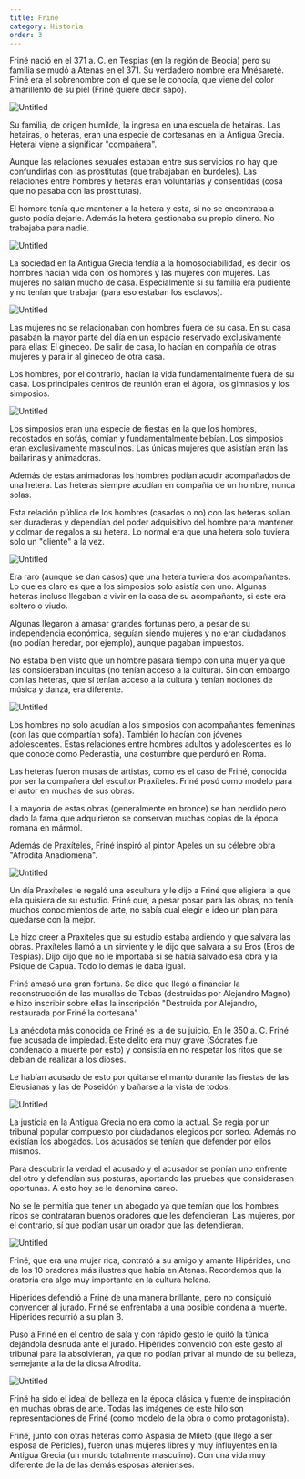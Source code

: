 ```yaml
---
title: Friné
category: Historia
order: 3
---
```


Friné nació en el 371 a. C. en Téspias (en la región de Beocia) pero su familia se mudó a Atenas en el 371. Su verdadero nombre era Mnésareté. Friné era el sobrenombre con el que se le conocía, que viene del color amarillento de su piel (Friné quiere decir sapo).

![Untitled]({{site.baseurl}}/images/Frine%CC%81%205b1abb4e106b41c3923c5ef6fa471395/Afrodita_de_Arles_-_IV_a__C_.png)

Su familia, de origen humilde, la ingresa en una escuela de hetairas. Las hetairas, o heteras, eran una especie de cortesanas en la Antigua Grecia. Heterai viene a significar "compañera". 

Aunque las relaciones sexuales estaban entre sus servicios no hay que confundirlas con las prostitutas (que trabajaban en burdeles). Las relaciones entre hombres y heteras eran voluntarias y consentidas (cosa que no pasaba con las prostitutas).

El hombre tenía que mantener a la hetera y esta, si no se encontraba a gusto podía dejarle. Además la hetera gestionaba su propio dinero. No trabajaba para nadie.

![Untitled]({{site.baseurl}}/images/Frine%CC%81%205b1abb4e106b41c3923c5ef6fa471395/Cursor_and_Afrodita_de_Cnido_-_IV_a__C_.png)

La sociedad en la Antigua Grecia tendía a la homosociabilidad, es decir los hombres hacían vida con los hombres y las mujeres con mujeres. Las mujeres no salían mucho de casa. Especialmente si su familia era pudiente y no tenían que trabajar (para eso estaban los esclavos).

![Untitled]({{site.baseurl}}/images/Frine%CC%81%205b1abb4e106b41c3923c5ef6fa471395/Cursor_and_Artemis_Gabii_Louvre_Ma529_n1_-_Artemisa_de_Gabios_-_Wikipedia__la_enciclopedia_libre.png)

Las mujeres no se relacionaban con hombres fuera de su casa. En su casa pasaban la mayor parte del día en un espacio reservado exclusivamente para ellas: El gineceo. De salir de casa, lo hacían en compañía de otras mujeres y para ir al gineceo de otra casa.

Los hombres, por el contrario, hacían la vida fundamentalmente fuera de su casa. Los principales centros de reunión eran el ágora, los gimnasios y los simposios.

![Untitled]({{site.baseurl}}/images/Frine%CC%81%205b1abb4e106b41c3923c5ef6fa471395/Afrodita_Capitolina_-_III_a__C_.png)

Los simposios eran una especie de fiestas en la que los hombres, recostados en sofás, comían y fundamentalmente bebían. Los simposios eran exclusivamente masculinos. Las únicas mujeres que asistían eran las bailarinas y animadoras.

Además de estas animadoras los hombres podían acudir acompañados de una hetera. Las heteras siempre acudían en compañía de un hombre, nunca solas.

Esta relación pública de los hombres (casados o no) con las heteras solían ser duraderas y dependían del poder adquisitivo del hombre para mantener y colmar de regalos a su hetera. Lo normal era que una hetera solo tuviera solo un "cliente" a la vez. 

![Untitled]({{site.baseurl}}/images/Frine%CC%81%205b1abb4e106b41c3923c5ef6fa471395/1174414668_extras_albumes_0_jpg__322512_.png)

Era raro (aunque se dan casos) que una hetera tuviera dos acompañantes. Lo que es claro es que a los simposios solo asistía con uno. Algunas heteras incluso llegaban a vivir en la casa de su acompañante, si este era soltero o viudo.

Algunas llegaron a amasar grandes fortunas pero, a pesar de su independencia económica, seguían siendo mujeres y no eran ciudadanos (no podían heredar, por ejemplo), aunque pagaban impuestos.

No estaba bien visto que un hombre pasara tiempo con una mujer ya que las consideraban incultas (no tenían acceso a la cultura). Sin con embargo con las heteras, que sí tenían acceso a la cultura y tenían nociones de música y danza, era diferente.

![Untitled]({{site.baseurl}}/images/Frine%CC%81%205b1abb4e106b41c3923c5ef6fa471395/Cursor_and_Phryne_Elias_Robert_Louvre_jpg__15503444_.png)

Los hombres no solo acudían a los simposios con acompañantes femeninas (con las que compartían sofá). También lo hacían con jóvenes adolescentes. Estas relaciones entre hombres adultos y adolescentes es lo que conoce como Pederastia, una costumbre que perduró en Roma.

Las heteras fueron musas de artistas, como es el caso de Friné, conocida por ser la compañera del escultor Praxíteles. Friné posó como modelo para el autor en muchas de sus obras. 

La mayoría de estas obras (generalmente en bronce) se han perdido pero dado la fama que adquirieron se conservan muchas copias de la época romana en mármol.

Además de Praxíteles, Friné inspiró al pintor Apeles un su célebre obra "Afrodita Anadiomena".

![Untitled]({{site.baseurl}}/images/Frine%CC%81%205b1abb4e106b41c3923c5ef6fa471395/Aphrodite_Anadyomene_from_Pompeii_cropped_-_Apeles_-_Wikipedia__la_enciclopedia_libre.png)

Un día Praxíteles le regaló una escultura y le dijo a Friné que eligiera la que ella quisiera de su estudio. Friné que, a pesar posar para las obras, no tenía muchos conocimientos de arte, no sabía cual elegir e ideo un plan para quedarse con la mejor.

Le hizo creer a Praxíteles que su estudio estaba ardiendo y que salvara las obras. Praxíteles llamó a un sirviente y le dijo que salvara a su Eros (Eros de Tespias). Dijo dijo que no le importaba si se había salvado esa obra y la Psique de Capua. Todo lo demás le daba igual.

Friné amasó una gran fortuna. Se dice que llegó a financiar la reconstrucción de las murallas de Tebas (destruidas por Alejandro Magno) e hizo inscribir sobre ellas la inscripción "Destruida por Alejandro, restaurada por Friné la cortesana"

La anécdota más conocida de Friné es la de su juicio. En le 350 a. C. Friné fue acusada de impiedad. Este delito era muy grave (Sócrates fue condenado a muerte por esto) y consistía en no respetar los ritos que se debían de realizar a los dioses.

Le habían acusado de esto por quitarse el manto durante las fiestas de las Eleusianas y las de Poseidón y bañarse a la vista de todos.

![Untitled]({{site.baseurl}}/images/Frine%CC%81%205b1abb4e106b41c3923c5ef6fa471395/Henryk_Siemiradzki__Frine_alle_feste_di_Poseidone_a_Eleusi__1889_jpg__26011297_.png)

La justicia en la Antigua Grecia no era como la actual. Se regía por un tribunal popular compuesto por ciudadanos elegidos por sorteo. Además no existían los abogados. Los acusados se tenían que defender por ellos mismos.

Para descubrir la verdad el acusado y el acusador se ponían uno enfrente del otro y defendían sus posturas, aportando las pruebas que considerasen oportunas. A esto hoy se le denomina careo.

No se le permitía que tener un abogado ya que temían que los hombres ricos se contrataran buenos oradores que les defendieran. Las mujeres, por el contrario, sí que podían usar un orador que las defendieran.

![Untitled]({{site.baseurl}}/images/Frine%CC%81%205b1abb4e106b41c3923c5ef6fa471395/Cursor_and_Adolf_Brutt_-_Phryne_jpg__12402637_.png)

Friné, que era una mujer rica, contrató a su amigo y amante Hipérides, uno de los 10 oradores más ilustres que había en Atenas. Recordemos que la oratoria era algo muy importante en la cultura helena.

Hipérides defendió a Friné de una manera brillante, pero no consiguió convencer al jurado. Friné se enfrentaba a una posible condena a muerte. Hipérides recurrió a su plan B.

Puso a Friné en el centro de sala y con rápido gesto le quitó la túnica dejándola desnuda ante el jurado. Hipérides convenció con este gesto al tribunal para la absolvieran, ya que no podían privar al mundo de su belleza, semejante a la de la diosa Afrodita.

![Untitled]({{site.baseurl}}/images/Frine%CC%81%205b1abb4e106b41c3923c5ef6fa471395/_115047948_gettyimages-520719775_jpg__800450_.png)

Friné ha sido el ideal de belleza en la época clásica y fuente de inspiración en muchas obras de arte. Todas las imágenes de este hilo son representaciones de Friné (como modelo de la obra o como protagonista).

Friné, junto con otras heteras como Aspasia de Mileto (que llegó a ser esposa de Pericles), fueron unas mujeres libres y muy influyentes en la Antigua Grecia (un mundo totalmente masculino). Con una vida muy diferente de la de las demás esposas atenienses.

